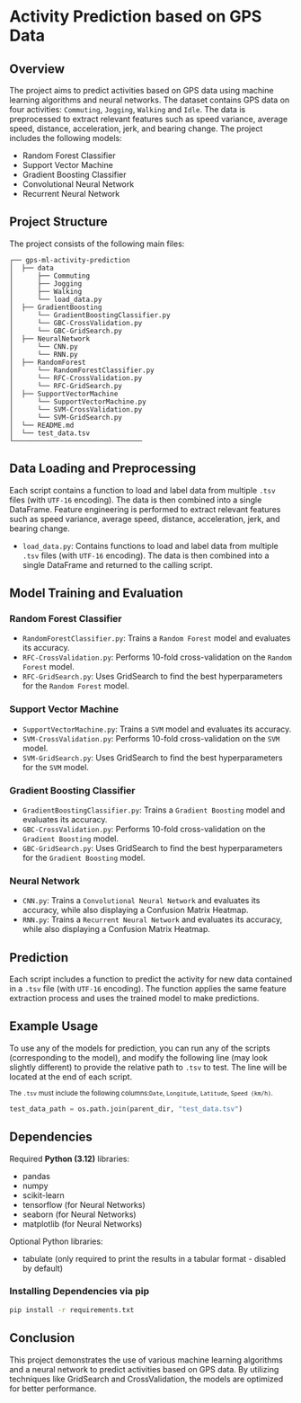 # Activity Prediction based on GPS Data

## Overview

The project aims to predict activities based on GPS data using machine learning algorithms and neural networks. The dataset contains GPS data on four activities: `Commuting`, `Jogging`, `Walking` and `Idle`. The data is preprocessed to extract relevant features such as speed variance, average speed, distance, acceleration, jerk, and bearing change. The project includes the following models:

- Random Forest Classifier
- Support Vector Machine
- Gradient Boosting Classifier
- Convolutional Neural Network
- Recurrent Neural Network

## Project Structure

The project consists of the following main files:

    ┌── gps-ml-activity-prediction   
    │  ├── data
    │      ├── Commuting
    │      ├── Jogging
    │      ├── Walking
    │      └── load_data.py
    │  ├── GradientBoosting
    │      └── GradientBoostingClassifier.py
    │      └── GBC-CrossValidation.py
    │      └── GBC-GridSearch.py
    │  ├── NeuralNetwork
    │      └── CNN.py
    │      └── RNN.py
    │  ├── RandomForest
    │      └── RandomForestClassifier.py
    │      └── RFC-CrossValidation.py
    │      └── RFC-GridSearch.py
    │  ├── SupportVectorMachine
    │      └── SupportVectorMachine.py
    │      └── SVM-CrossValidation.py
    │      └── SVM-GridSearch.py
    │  └── README.md
    │  └── test_data.tsv
    └────────────────────────────────

## Data Loading and Preprocessing

Each script contains a function to load and label data from multiple `.tsv` files (with `UTF-16` encoding). The data is then combined into a single DataFrame. Feature engineering is performed to extract relevant features such as speed variance, average speed, distance, acceleration, jerk, and bearing change.

- `load_data.py`: Contains functions to load and label data from multiple `.tsv` files (with `UTF-16` encoding). The data is then combined into a single DataFrame and returned to the calling script.

## Model Training and Evaluation

### Random Forest Classifier

- `RandomForestClassifier.py`: Trains a `Random Forest` model and evaluates its accuracy.
- `RFC-CrossValidation.py`: Performs 10-fold cross-validation on the `Random Forest` model.
- `RFC-GridSearch.py`: Uses GridSearch to find the best hyperparameters for the `Random Forest` model.

### Support Vector Machine

- `SupportVectorMachine.py`: Trains a `SVM` model and evaluates its accuracy.
- `SVM-CrossValidation.py`: Performs 10-fold cross-validation on the `SVM` model.
- `SVM-GridSearch.py`: Uses GridSearch to find the best hyperparameters for the `SVM` model.

### Gradient Boosting Classifier

- `GradientBoostingClassifier.py`: Trains a `Gradient Boosting` model and evaluates its accuracy.
- `GBC-CrossValidation.py`: Performs 10-fold cross-validation on the `Gradient Boosting` model.
- `GBC-GridSearch.py`: Uses GridSearch to find the best hyperparameters for the `Gradient Boosting` model.

### Neural Network

- `CNN.py`: Trains a `Convolutional Neural Network` and evaluates its accuracy, while also displaying a Confusion Matrix Heatmap.
- `RNN.py`: Trains a `Recurrent Neural Network` and evaluates its accuracy, while also displaying a Confusion Matrix Heatmap.

## Prediction

Each script includes a function to predict the activity for new data contained in a `.tsv` file (with `UTF-16` encoding). The function applies the same feature extraction process and uses the trained model to make predictions.

## Example Usage

To use any of the models for prediction, you can run any of the scripts (corresponding to the model), and modify the following line (may look slightly different) to provide the relative path to `.tsv` to test. The line will be located at the end of each script.

<sub>The `.tsv` must include the following columns:`Date`, `Longitude`, `Latitude`, `Speed (km/h)`.</sub>

```python
test_data_path = os.path.join(parent_dir, "test_data.tsv")
```

## Dependencies

Required **Python (3.12)** libraries:

- pandas
- numpy
- scikit-learn
- tensorflow (for Neural Networks)
- seaborn (for Neural Networks)
- matplotlib (for Neural Networks)

Optional Python libraries:

- tabulate (only required to print the results in a tabular format - disabled by default)

### Installing Dependencies via pip
```bash
pip install -r requirements.txt
```

## Conclusion

This project demonstrates the use of various machine learning algorithms and a neural network to predict activities based on GPS data. By utilizing techniques like GridSearch and CrossValidation, the models are optimized for better performance.
